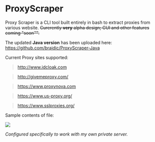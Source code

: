 # ProxyScraper
Proxy Scraper is a CLI tool built entirely in bash to extract proxies from various website.  <strike>Curerently <b>very</b> alpha design; GUI and other features coming "soon™". </strike>

The updated <b>Java version</b> has been uploaded here: https://github.com/brajdic/ProxyScraper-Java

Current Proxy sites supported:
> http://www.idcloak.com

> http://givemeproxy.com/

> https://www.proxynova.com
 
> https://www.us-proxy.org/

> https://www.sslproxies.org/

Sample contents of file:

 ![](http://emma.wtf/strip/ps.png)
 
<i>Configured specifically to work with my own private server.</i>
